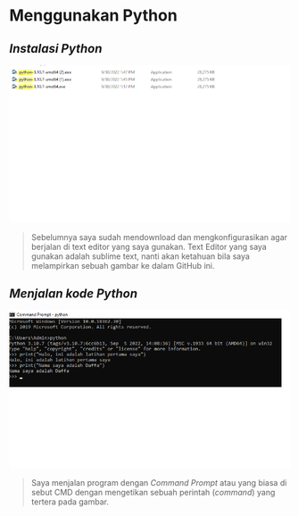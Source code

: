 # Menggunakan Python 
## _Instalasi Python_
  ![konfigurasi python](/gambar/2.png)
  > Sebelumnya saya sudah mendownload dan mengkonfigurasikan agar     berjalan di text editor yang saya gunakan. Text Editor yang       saya   gunakan adalah sublime text, nanti akan ketahuan bila       saya         melampirkan sebuah gambar ke dalam GitHub ini.

## _Menjalan kode Python_
  ![menjalankan python](/gambar/3.png)
  > Saya menjalan program dengan _Command Prompt_ atau yang biasa 
    di sebut CMD dengan mengetikan sebuah perintah (_command_) 
    yang tertera pada gambar.

